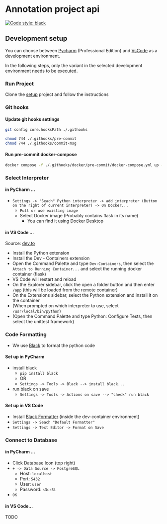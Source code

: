 # Annotation project api
[![Code style: black](https://img.shields.io/badge/code%20style-black-000000.svg)](https://github.com/psf/black)
## Development setup
You can choose between [Pycharm](https://www.jetbrains.com/de-de/pycharm/) (Professional Edition) and [VsCode](https://code.visualstudio.com/) as a development environment. 

In the following steps, only the variant in the selected development environment needs to be executed.
### Run Project

Clone the [setup](https://github.com/Databases-and-Informationsystems/setup) project and follow the instructions

### Git hooks
#### Update git hooks settings
```bash
git config core.hooksPath ./.githooks
```
```bash
chmod 744 ./.githooks/pre-commit
chmod 744 ./.githooks/commit-msg
```
#### Run pre-commit docker-compose
```bash
docker compose -f ./.githooks/docker/pre-commit/docker-compose.yml up -d
```

### Select Interpreter
#### in PyCharm ...
- `Settings -> "Seach" Python interpreter -> add interpreter (Button on the right of current interpreter) -> On Docker...`
   - `Pull or use existing image`
   - Select Docker image (Probably contains flask in its name)
      - You can find it using Docker Desktop
#### in VS Code ...
Source: [dev.to](https://dev.to/alvarocavalcanti/setting-up-a-python-remote-interpreter-using-docker-1i24)
- Install the Python extension
- Install the Dev - Containers extension
- Open the Command Palette and type `Dev-Containers`, then select the `Attach to Running Container...` and select the running docker container (flask)
- VS Code will restart and reload
- On the Explorer sidebar, click the open a folder button and then enter `/app` (this will be loaded from the remote container)
- On the Extensions sidebar, select the Python extension and install it on the container
- (When prompted on which interpreter to use, select `/usr/local/bin/python`)
- (Open the Command Palette and type Python: Configure Tests, then select the unittest framework)
### Code Formatting
- We use [Black](https://black.readthedocs.io/en/stable/index.html) to format the python code 
#### Set up in PyCharm
- install black
   - `pip install black` 
   - OR
   - `Settings -> Tools -> Black --> install black...`
- run black on save
   - `Settings -> Tools -> Actions on save --> "check" run black`
#### Set up in VS Code
- Install [Black Formatter](https://marketplace.visualstudio.com/items?itemName=ms-python.black-formatter) (inside the dev-container environment)
- `Settings -> Seach "Default Formatter"`
- `Settings -> Text Editor -> Format on Save`

### Connect to Database
#### in PyCharm ...
- Click Database Icon (top right)
- `+ -> Data Source -> PostgreSQL`
   - Host: `localhost`
   - Port: `5432`
   - User: `user`
   - Password: `s3cr3t`
- `OK`
#### in VS Code...
TODO